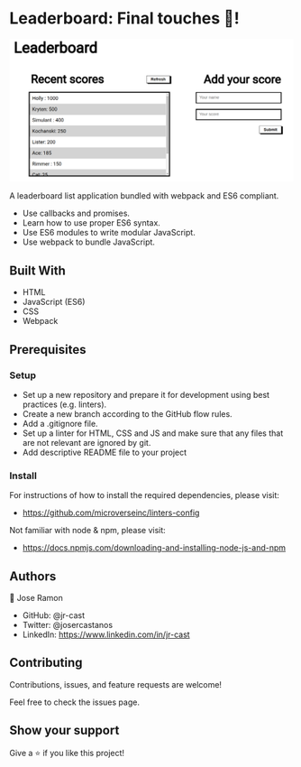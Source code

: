 # Leaderboard: Final touches 🎨!

![leaderboard](./leaderboard.png)

A leaderboard list application bundled with webpack and ES6 compliant. 

* Use callbacks and promises.
* Learn how to use proper ES6 syntax.
* Use ES6 modules to write modular JavaScript.
* Use webpack to bundle JavaScript.
## Built With

- HTML
- JavaScript (ES6)
- CSS
- Webpack

## Prerequisites

### Setup

- Set up a new repository and prepare it for development using best practices (e.g. linters).
- Create a new branch according to the GitHub flow rules.
- Add a .gitignore file.
- Set up a linter for HTML, CSS and JS and make sure that any files that are not relevant are ignored by git.
- Add descriptive README file to your project

### Install

For instructions of how to install the required dependencies, please visit:

- https://github.com/microverseinc/linters-config

Not familiar with node & npm, please visit:

- https://docs.npmjs.com/downloading-and-installing-node-js-and-npm

## Authors

:bust_in_silhouette: Jose Ramon

- GitHub: @jr-cast
- Twitter: @josercastanos
- LinkedIn: https://www.linkedin.com/in/jr-cast


## Contributing

Contributions, issues, and feature requests are welcome!

Feel free to check the issues page.

## Show your support

Give a :star: if you like this project!
